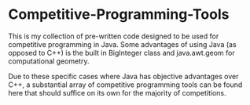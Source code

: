 # Competitive-Programming-Tools
This is my collection of pre-written code designed to be used for competitive programming in Java. Some advantages of using Java (as opposed to C++) is the built in BigInteger class and java.awt.geom for computational geometry.

Due to these specific cases where Java has objective advantages over C++, a substantial array of competitive programming tools can be found here that should suffice on its own for the majority of competitions.
